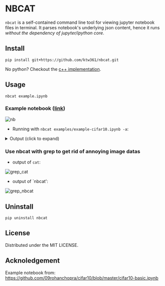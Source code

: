 # NBCAT

`nbcat` is a self-contained command line tool for viewing jupyter notebook files in terminal. It parses notebook's underlying json content, hence it runs *without the dependency of jupyter/ipython core*. 

## Install

```
pip install git+https://github.com/ktw361/nbcat.git
```

No python? Checkout the [c++ implementation](https://github.com/ktw361/jcat).


## Usage

```
nbcat example.ipynb
```

### Example notebook ([link](https://github.com/ktw361/nbcat/blob/master/examples/example-cifar10.ipynb))
![nb](https://user-images.githubusercontent.com/23008175/190876086-e53da30a-8f3f-40b7-83a4-5ff4fecafa4a.png)

* Running with `nbcat examples/example-cifar10.ipynb -a`:
<details>
    <summary> Output (click to expand)</summary>

```
=========================================================================
# `markdown`
# CIFAR - 10 
## Decode data
=========================================================================
# `markdown`
Activate virtual environment
=========================================================================
# In [1]: 
%%bash
source ~/kerai/bin/activate
=========================================================================
# `markdown`
### Imports
=========================================================================
# In [2]: 
%matplotlib inline
from helper import get_class_names, get_train_data, get_test_data, plot_images
-------------------------------------------------------------------------
# `stderr`
Using TensorFlow backend.

=========================================================================
# `markdown`
Get class names
=========================================================================
# In [3]: 
class_names = get_class_names()
class_names
-------------------------------------------------------------------------
# `stdout`
Decoding file: data/batches.meta

# Out[3]: 
['airplane',
 'automobile',
 'bird',
 'cat',
 'deer',
 'dog',
 'frog',
 'horse',
 'ship',
 'truck']
=========================================================================
```
</details>


### Use nbcat with grep to get rid of annoying image datas

* output of `cat`:

![grep_cat](https://user-images.githubusercontent.com/23008175/190876201-4e929b48-d604-4761-aae1-c47753ab5ab6.png)

* output of `nbcat':

![grep_nbcat](https://user-images.githubusercontent.com/23008175/190876265-84a57e6c-8919-4970-9755-734dd78f86f9.png)


## Uninstall

```
pip uninstall nbcat
```

## License

Distributed under the MIT LICENSE. 

## Acknoledgement

Example notebook from: https://github.com/09rohanchopra/cifar10/blob/master/cifar10-basic.ipynb
